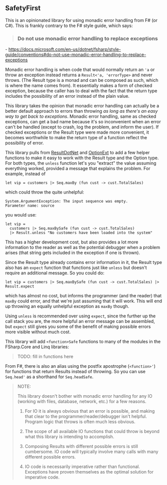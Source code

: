 ## SafetyFirst

This is an opinionated library for using monadic error handling from F# (or C#).  This is frankly contrary to the F# style guide, which says: 

> ### Do not use monadic error handling to replace exceptions

 \- https://docs.microsoft.com/en-us/dotnet/fsharp/style-guide/conventions#do-not-use-monadic-error-handling-to-replace-exceptions

Monadic error handling is when code that would normally return an `'a` or throw an exception instead returns a `Result<'a, 'errorType>` and never throws.  (The Result type is a monad and can be composed as such, which is where the name comes from).  It essentially makes a form of checked exception, because the caller has to deal with the fact that the return type includes the possibility of an error instead of the plain value.

This library takes the opinion that monadic error handling can actually be a better default approach to errors than throwing _as long as there's an easy way to get back to exceptions_.  Monadic error handling, same as checked exceptions, can get a bad name because it's so inconvenient when an error can't be handled (except to crash, log the problem, and inform the user).  If checked exceptions or the Result type were made more convenient, it becomes worthwhile to make the return type of a function reflect the possibility of error.

This library pulls from [ResultDotNet](https://www.nuget.org/packages/ResultDotNet) and [OptionExt](https://www.nuget.org/packages/OptionExt) to add a few helper functions to make it easy to work with the Result type and the Option type.  For both types, the `unless` function let's you "extract" the value assuming everything worked, provided a message that explains the problem.  For example, instead of 

```F#
let vip = customers |> Seq.maxBy (fun cust -> cust.TotalSales)
```

which could throw the quite unhelpful:

```f#
System.ArgumentException: The input sequence was empty.
Parameter name: source
```

you would use:

```F#
let vip = 
  customers |> Seq.maxBySafe (fun cust -> cust.TotalSales)
  |> Result.unless "No customers have been loaded into the system"
```

This has a higher development cost, but also provides a lot more information to the reader as well as the potential debugger when a problem arises (that string gets included in the exception if one is thrown).

Since the Result type already contains error information in it, the Result type also has an `expect` function that functions just like `unless` but doesn't require an additional message.  So you could do:

```F#
let vip = customers |> Seq.maxBySafe (fun cust -> cust.TotalSales) |> Result.expect
```

which has almost no cost, but informs the programmer (and the reader) that `maxBy` could error, and that we're just assuming that it will work.  This will end up throwing an equally unhelpful exception as `maxBy` though.

Using `unless` is recommended over using `expect`, since the further up the call stack you are, the more helpful an error message can be assembled, but `expect` still gives you some of the benefit of making possible errors more visible without much cost.

This library will add `<function>Safe` functions to many of the modules in the FSharp.Core and Linq libraries:

> TODO: fill in functions here

From F#, there is also an alias using the postfix apostrophe (`<function>'`) for functions that return Results instead of throwing.  So you can use `Seq.head'` as a shorthand for `Seq.headSafe`.   

> NOTE:
>
> This library doesn't bother with monadic error handling for any IO (working with files, database, network, etc.) for a few reasons.
>
> 1) For IO it is always obvious that an error is possible, and making that clear to the programmer/reader/debugger isn't helpful.  Program logic that throws is often much less obvious.
>
> 2) The scope of all available IO functions that could throw is beyond what this library is intending to accomplish.
>
> 3) Composing Results with different possible errors is still cumbersome.  IO code will typically involve many calls with many different possible errors.
>
> 4) IO code is necessarily imperative rather than functional.  Exceptions have proven themselves as the optimal solution for imperative code.

